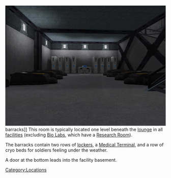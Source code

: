 ![](../images/Barracksdownstairs.jpg "fig:Barracksdownstairs.jpg") barracks\]\]
This room is typically located one level beneath the
[lounge](../merits/Lounge.md) in all [facilities](Facilities.md)
(excluding [Bio Labs](Bio_Laboratory.md), which have a [Research
Room](Research_Room.md)).

The barracks contain two rows of [lockers](../items/Lockers.md), a
[Medical Terminal](../items/Medical_Terminal.md), and a row of cryo beds
for soldiers feeling under the weather.

A door at the bottom leads into the facility basement.

[Category:Locations](../Category:Locations.md)
